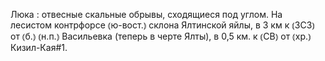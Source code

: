 ---
---

Люка
: отвесные скальные обрывы, сходящиеся под углом. На лесистом контрфорсе ⦅ю-вост.⦆ склона Ялтинской яйлы, в 3 км к ⦅ЗСЗ⦆ от ⦅б.⦆ ⦅н.п.⦆ Васильевка (теперь в черте Ялты), в 0,5 км. к ⦅СВ⦆ от ⦅хр.⦆ Кизил-Кая#1.
